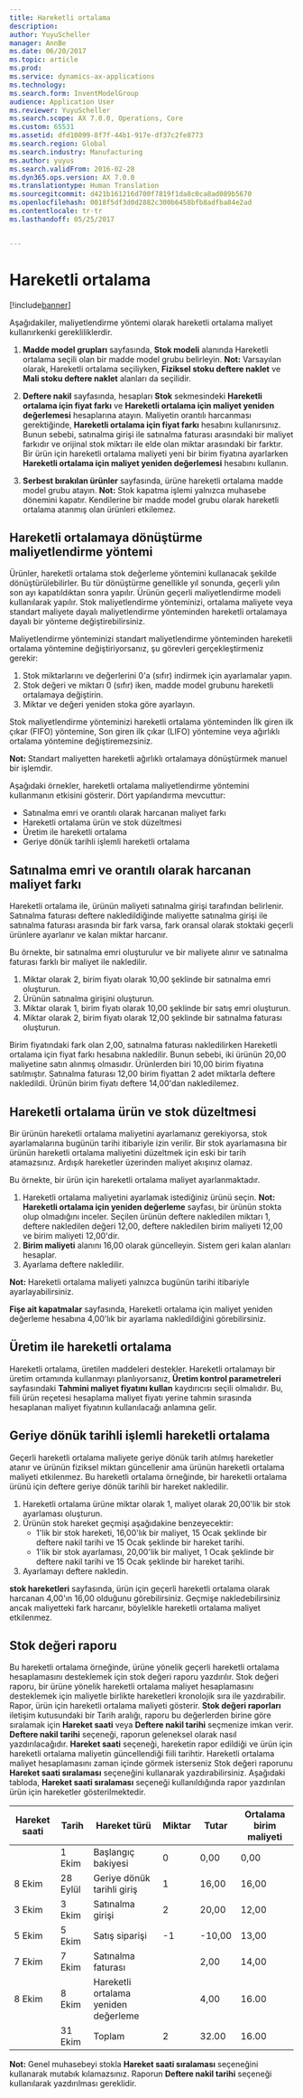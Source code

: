 ```yaml
---
title: Hareketli ortalama
description: 
author: YuyuScheller
manager: AnnBe
ms.date: 06/20/2017
ms.topic: article
ms.prod: 
ms.service: dynamics-ax-applications
ms.technology: 
ms.search.form: InventModelGroup
audience: Application User
ms.reviewer: YuyuScheller
ms.search.scope: AX 7.0.0, Operations, Core
ms.custom: 65531
ms.assetid: dfd10099-8f7f-44b1-917e-df37c2fe8773
ms.search.region: Global
ms.search.industry: Manufacturing
ms.author: yuyus
ms.search.validFrom: 2016-02-28
ms.dyn365.ops.version: AX 7.0.0
ms.translationtype: Human Translation
ms.sourcegitcommit: d421b161216d700f7819f1da8c0ca8ad089b5670
ms.openlocfilehash: 0018f5df3d0d2882c300b6458bfb8adfba84e2ad
ms.contentlocale: tr-tr
ms.lasthandoff: 05/25/2017


---
```


# <a name="moving-average"></a>Hareketli ortalama

[!include[banner](../includes/banner.md)]


Aşağıdakiler, maliyetlendirme yöntemi olarak hareketli ortalama maliyet kullanırkenki gerekliliklerdir.
1.  **Madde model grupları** sayfasında, **Stok modeli** alanında Hareketli ortalama seçili olan bir madde model grubu belirleyin. **Not:** Varsayılan olarak, Hareketli ortalama seçiliyken, **Fiziksel stoku deftere naklet** ve **Mali stoku deftere naklet** alanları da seçilidir. 

2.  **Deftere nakil** sayfasında, hesapları **Stok** sekmesindeki **Hareketli ortalama için fiyat farkı** ve **Hareketli ortalama için maliyet yeniden değerlemesi** hesaplarına atayın. Maliyetin orantılı harcanması gerektiğinde, **Hareketli ortalama için fiyat farkı** hesabını kullanırsınız. Bunun sebebi, satınalma girişi ile satınalma faturası arasındaki bir maliyet farkıdır ve orijinal stok miktarı ile elde olan miktar arasındaki bir farktır. Bir ürün için hareketli ortalama maliyeti yeni bir birim fiyatına ayarlarken **Hareketli ortalama için maliyet yeniden değerlemesi** hesabını kullanın.
3.  **Serbest bırakılan ürünler** sayfasında, ürüne hareketli ortalama madde model grubu atayın. **Not:** Stok kapatma işlemi yalnızca muhasebe dönemini kapatır. Kendilerine bir madde model grubu olarak hareketli ortalama atanmış olan ürünleri etkilemez.

## <a name="convert-to-the-moving-average-costing-method"></a>Hareketli ortalamaya dönüştürme maliyetlendirme yöntemi
Ürünler, hareketli ortalama stok değerleme yöntemini kullanacak şekilde dönüştürülebilirler. Bu tür dönüştürme genellikle yıl sonunda, geçerli yılın son ayı kapatıldıktan sonra yapılır. Ürünün geçerli maliyetlendirme modeli kullanılarak yapılır. Stok maliyetlendirme yönteminizi, ortalama maliyete veya standart maliyete dayalı maliyetlendirme yönteminden hareketli ortalamaya dayalı bir yönteme değiştirebilirsiniz. 

Maliyetlendirme yönteminizi standart maliyetlendirme yönteminden hareketli ortalama yöntemine değiştiriyorsanız, şu görevleri gerçekleştirmeniz gerekir:

1.  Stok miktarlarını ve değerlerini 0'a (sıfır) indirmek için ayarlamalar yapın.
2.  Stok değeri ve miktarı 0 (sıfır) iken, madde model grubunu hareketli ortalamaya değiştirin.
3.  Miktar ve değeri yeniden stoka göre ayarlayın.

Stok maliyetlendirme yönteminizi hareketli ortalama yönteminden İlk giren ilk çıkar (FIFO) yöntemine, Son giren ilk çıkar (LIFO) yöntemine veya ağırlıklı ortalama yöntemine değiştiremezsiniz.

**Not:** Standart maliyetten hareketli ağırlıklı ortalamaya dönüştürmek manuel bir işlemdir.

Aşağıdaki örnekler, hareketli ortalama maliyetlendirme yöntemini kullanmanın etkisini gösterir. Dört yapılandırma mevcuttur:
-   Satınalma emri ve orantılı olarak harcanan maliyet farkı
-   Hareketli ortalama ürün ve stok düzeltmesi
-   Üretim ile hareketli ortalama
-   Geriye dönük tarihli işlemli hareketli ortalama

## <a name="purchase-order-and-proportionally-expensed-cost-difference"></a>Satınalma emri ve orantılı olarak harcanan maliyet farkı
Hareketli ortalama ile, ürünün maliyeti satınalma girişi tarafından belirlenir. Satınalma faturası deftere nakledildiğinde maliyette satınalma girişi ile satınalma faturası arasında bir fark varsa, fark oransal olarak stoktaki geçerli ürünlere ayarlanır ve kalan miktar harcanır. 

Bu örnekte, bir satınalma emri oluşturulur ve bir maliyete alınır ve satınalma faturası farklı bir maliyet ile nakledilir.

1.  Miktar olarak 2, birim fiyatı olarak 10,00 şeklinde bir satınalma emri oluşturun.
2.  Ürünün satınalma girişini oluşturun.
3.  Miktar olarak 1, birim fiyatı olarak 10,00 şeklinde bir satış emri oluşturun.
4.  Miktar olarak 2, birim fiyatı olarak 12,00 şeklinde bir satınalma faturası oluşturun.

Birim fiyatındaki fark olan 2,00, satınalma faturası nakledilirken Hareketli ortalama için fiyat farkı hesabına nakledilir. Bunun sebebi, iki ürünün 20,00 maliyetine satın alınmış olmasıdır. Ürünlerden biri 10,00 birim fiyatına satılmıştır. Satınalma faturası 12,00 birim fiyattan 2 adet miktarla deftere nakledildi. Ürünün birim fiyatı deftere 14,00'dan nakledilemez.

## <a name="moving-average-product-and-inventory-adjustment"></a>Hareketli ortalama ürün ve stok düzeltmesi
Bir ürünün hareketli ortalama maliyetini ayarlamanız gerekiyorsa, stok ayarlamalarına bugünün tarihi itibariyle izin verilir. Bir stok ayarlamasına bir ürünün hareketli ortalama maliyetini düzeltmek için eski bir tarih atamazsınız. Ardışık hareketler üzerinden maliyet akışınız olamaz. 

Bu örnekte, bir ürün için hareketli ortalama maliyet ayarlanmaktadır.

1.  Hareketli ortalama maliyetini ayarlamak istediğiniz ürünü seçin. **Not:** **Hareketli ortalama için yeniden değerleme** sayfası, bir ürünün stokta olup olmadığını inceler. Seçilen ürünün deftere nakledilen miktarı 1, deftere nakledilen değeri 12,00, deftere nakledilen birim maliyeti 12,00 ve birim maliyeti 12,00'dir.
2.  **Birim maliyeti** alanını 16,00 olarak güncelleyin. Sistem geri kalan alanları hesaplar.
3.  Ayarlama deftere nakledilir.

**Not:** Hareketli ortalama maliyeti yalnızca bugünün tarihi itibariyle ayarlayabilirsiniz.

**Fişe ait kapatmalar** sayfasında, Hareketli ortalama için maliyet yeniden değerleme hesabına 4,00'lık bir ayarlama nakledildiğini görebilirsiniz.

## <a name="moving-average-with-production"></a>Üretim ile hareketli ortalama
Hareketli ortalama, üretilen maddeleri destekler. Hareketli ortalamayı bir üretim ortamında kullanmayı planlıyorsanız, **Üretim kontrol parametreleri** sayfasındaki **Tahmini maliyet fiyatını kullan** kaydırıcısı seçili olmalıdır. Bu, fiili ürün reçetesi hesaplama maliyet fiyatı yerine tahmin sırasında hesaplanan maliyet fiyatının kullanılacağı anlamına gelir.

## <a name="moving-average-with-a-backdated-transaction"></a>Geriye dönük tarihli işlemli hareketli ortalama
Geçerli hareketli ortalama maliyete geriye dönük tarih atılmış hareketler atanır ve ürünün fiziksel miktarı güncellenir ama ürünün hareketli ortalama maliyeti etkilenmez. Bu hareketli ortalama örneğinde, bir hareketli ortalama ürünü için deftere geriye dönük tarihli bir hareket nakledilir.

1.  Hareketli ortalama ürüne miktar olarak 1, maliyet olarak 20,00'lik bir stok ayarlaması oluşturun.
2.  Ürünün stok hareket geçmişi aşağıdakine benzeyecektir:
    -   1'lik bir stok hareketi, 16,00'lık bir maliyet, 15 Ocak şeklinde bir deftere nakil tarihi ve 15 Ocak şeklinde bir hareket tarihi.
    -   1'lik bir stok ayarlaması, 20,00'lik bir maliyet, 1 Ocak şeklinde bir deftere nakil tarihi ve 15 Ocak şeklinde bir hareket tarihi.
3.  Ayarlamayı deftere nakledin.

**stok hareketleri** sayfasında, ürün için geçerli hareketli ortalama olarak harcanan 4,00'ın 16,00 olduğunu görebilirsiniz. Geçmişe nakledebilirsiniz ancak maliyetteki fark harcanır, böylelikle hareketli ortalama maliyet etkilenmez.

## <a name="inventory-value-report"></a>Stok değeri raporu
Bu hareketli ortalama örneğinde, ürüne yönelik geçerli hareketli ortalama hesaplamasını desteklemek için stok değeri raporu yazdırılır. Stok değeri raporu, bir ürüne yönelik hareketli ortalama maliyet hesaplamasını desteklemek için maliyetle birlikte hareketleri kronolojik sıra ile yazdırabilir. Rapor, ürün için hareketli ortalama maliyeti gösterir. **Stok değeri raporları** iletişim kutusundaki bir Tarih aralığı, raporu bu değerlerden birine göre sıralamak için **Hareket saati** veya **Deftere nakil tarihi** seçmenize imkan verir. **Deftere nakil tarihi** seçeneği, raporun geleneksel olarak nasıl yazdırılacağıdır. **Hareket saati** seçeneği, hareketin rapor edildiği ve ürün için hareketli ortalama maliyetin güncellendiği fiili tarihtir. Hareketli ortalama maliyet hesaplamasını zaman içinde görmek isterseniz Stok değeri raporunu **Hareket saati sıralaması** seçeneğini kullanarak yazdırabilirsiniz. Aşağıdaki tabloda, **Hareket saati sıralaması** seçeneği kullanıldığında rapor yazdırılan ürün için hareketler gösterilmektedir.

| Hareket saati | Tarih         | Hareket türü           | Miktar | Tutar | Ortalama birim maliyeti |
|------------------|--------------|----------------------------|----------|--------|-------------------|
|                  | 1 Ekim    | Başlangıç bakiyesi          | 0        | 0,00   | 0,00              |
| 8 Ekim        | 28 Eylül | Geriye dönük tarihli giriş          | 1        | 16,00  | 16,00             |
| 3 Ekim        | 3 Ekim    | Satınalma girişi           | 2        | 20,00  | 12,00             |
| 5 Ekim        | 5 Ekim    | Satış siparişi                | -1       | -10,00 | 13,00             |
| 7 Ekim        | 7 Ekim    | Satınalma faturası           |          | 2,00   | 14,00             |
| 8 Ekim        | 8 Ekim    | Hareketli ortalama yeniden değerleme |          | 4,00   | 16.00             |
|                  | 31 Ekim   | Toplam                      | 2        | 32.00  | 16.00             |

 **Not:** Genel muhasebeyi stokla **Hareket saati sıralaması** seçeneğini kullanarak mutabık kılamazsınız. Raporun **Deftere nakil tarihi** seçeneği kullanılarak yazdırılması gereklidir.






